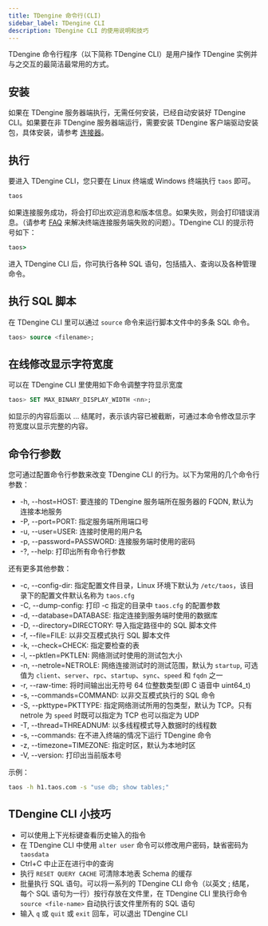 ```yaml
---
title: TDengine 命令行(CLI)
sidebar_label: TDengine CLI
description: TDengine CLI 的使用说明和技巧
---
```


TDengine 命令行程序（以下简称 TDengine CLI）是用户操作 TDengine 实例并与之交互的最简洁最常用的方式。

## 安装

如果在 TDengine 服务器端执行，无需任何安装，已经自动安装好 TDengine CLI。如果要在非 TDengine 服务器端运行，需要安装 TDengine 客户端驱动安装包，具体安装，请参考 [连接器](/reference/connector/)。

## 执行

要进入 TDengine CLI，您只要在 Linux 终端或 Windows 终端执行 `taos` 即可。

```bash
taos
```

如果连接服务成功，将会打印出欢迎消息和版本信息。如果失败，则会打印错误消息。（请参考 [FAQ](/train-faq/faq) 来解决终端连接服务端失败的问题）。TDengine CLI 的提示符号如下：

```cmd
taos>
```

进入 TDengine CLI 后，你可执行各种 SQL 语句，包括插入、查询以及各种管理命令。

## 执行 SQL 脚本

在 TDengine CLI 里可以通过 `source` 命令来运行脚本文件中的多条 SQL 命令。

```sql
taos> source <filename>;
```

## 在线修改显示字符宽度

可以在 TDengine CLI 里使用如下命令调整字符显示宽度

```sql
taos> SET MAX_BINARY_DISPLAY_WIDTH <nn>;
```

如显示的内容后面以 ... 结尾时，表示该内容已被截断，可通过本命令修改显示字符宽度以显示完整的内容。

## 命令行参数

您可通过配置命令行参数来改变 TDengine CLI 的行为。以下为常用的几个命令行参数：

- -h, --host=HOST: 要连接的 TDengine 服务端所在服务器的 FQDN, 默认为连接本地服务
- -P, --port=PORT: 指定服务端所用端口号
- -u, --user=USER: 连接时使用的用户名
- -p, --password=PASSWORD: 连接服务端时使用的密码
- -?, --help: 打印出所有命令行参数 

还有更多其他参数：

- -c, --config-dir: 指定配置文件目录，Linux 环境下默认为 `/etc/taos`，该目录下的配置文件默认名称为 `taos.cfg`
- -C, --dump-config: 打印 -c 指定的目录中 `taos.cfg` 的配置参数
- -d, --database=DATABASE: 指定连接到服务端时使用的数据库
- -D, --directory=DIRECTORY: 导入指定路径中的 SQL 脚本文件
- -f, --file=FILE: 以非交互模式执行 SQL 脚本文件
- -k, --check=CHECK: 指定要检查的表
- -l, --pktlen=PKTLEN: 网络测试时使用的测试包大小
- -n, --netrole=NETROLE: 网络连接测试时的测试范围，默认为 `startup`, 可选值为 `client`、`server`、`rpc`、`startup`、`sync`、`speed` 和 `fqdn` 之一
- -r, --raw-time: 将时间输出出无符号 64 位整数类型(即 C 语音中 uint64_t)
- -s, --commands=COMMAND: 以非交互模式执行的 SQL 命令
- -S, --pkttype=PKTTYPE: 指定网络测试所用的包类型，默认为 TCP。只有 netrole 为 `speed` 时既可以指定为 TCP 也可以指定为 UDP
- -T, --thread=THREADNUM: 以多线程模式导入数据时的线程数
- -s, --commands: 在不进入终端的情况下运行 TDengine 命令
- -z, --timezone=TIMEZONE: 指定时区，默认为本地时区
- -V, --version: 打印出当前版本号

示例：

```bash
taos -h h1.taos.com -s "use db; show tables;"
```
## TDengine CLI 小技巧

- 可以使用上下光标键查看历史输入的指令
- 在 TDengine CLI 中使用 `alter user` 命令可以修改用户密码，缺省密码为 `taosdata`
- Ctrl+C 中止正在进行中的查询
- 执行 `RESET QUERY CACHE` 可清除本地表 Schema 的缓存
- 批量执行 SQL 语句。可以将一系列的 TDengine CLI 命令（以英文 ; 结尾，每个 SQL 语句为一行）按行存放在文件里，在 TDengine CLI 里执行命令 `source <file-name>` 自动执行该文件里所有的 SQL 语句
- 输入 `q` 或 `quit` 或 `exit` 回车，可以退出 TDengine CLI
